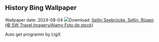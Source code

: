 ## History Bing Wallpaper
Wallpaper date: 2024-08-04
![](https://www.bing.com/th?id=OHR.SellinSeebruecke_DE-DE4280331105_UHD.jpg&w=1000)Download: [Sellin Seebrücke, Sellin, Rügen (© SW Travel Imagery/Alamy Foto de stock)](https://www.bing.com/th?id=OHR.SellinSeebruecke_DE-DE4280331105_UHD.jpg)

Auto get programm by LtgX
